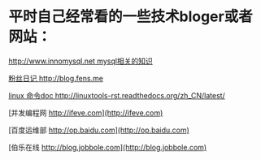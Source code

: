 
 平时自己经常看的一些技术bloger或者网站：
 ======

[ http://www.innomysql.net mysql相关的知识 ](http://www.innomysql.net)

[ 粉丝日记 http://blog.fens.me ](http://blog.fens.me)

[ linux 命令doc http://linuxtools-rst.readthedocs.org/zh_CN/latest/ ](http://linuxtools-rst.readthedocs.org/zh_CN/latest/)

[并发编程网 http://ifeve.com](http://ifeve.com)

[百度运维部 http://op.baidu.com](http://op.baidu.com)

[伯乐在线 http://blog.jobbole.com](http://blog.jobbole.com)
